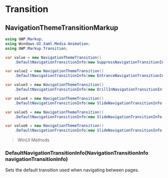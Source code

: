 # Transition
## NavigationThemeTransitionMarkup

```csharp
using UWP.Markup;
using Windows.UI.Xaml.Media.Animation;
using UWP.Markup.Transition;

var value = new NavigationThemeTransition()
    .DefaultNavigationTransitionInfo(new SuppressNavigationTransitionInfo());

var value2 = new NavigationThemeTransition()
    .DefaultNavigationTransitionInfo(new EntranceNavigationTransitionInfo());

var value3 = new NavigationThemeTransition()
    .DefaultNavigationTransitionInfo(new DrillInNavigationTransitionInfo());

var value4 = new NavigationThemeTransition()
    .DefaultNavigationTransitionInfo(new SlideNavigationTransitionInfo() { Effect = SlideNavigationTransitionEffect.FromRight});

var value5 = new NavigationThemeTransition()
    .DefaultNavigationTransitionInfo(new SlideNavigationTransitionInfo() { Effect = SlideNavigationTransitionEffect.FromLeft });

var value6 = new NavigationThemeTransition()
    .DefaultNavigationTransitionInfo(new SlideNavigationTransitionInfo() { Effect = SlideNavigationTransitionEffect.FromBottom });
```

> WinUI Methods
### DefaultNavigationTransitionInfo(NavigationTransitionInfo navigationTransitionInfo)
Sets the default transition used when navigating between pages.